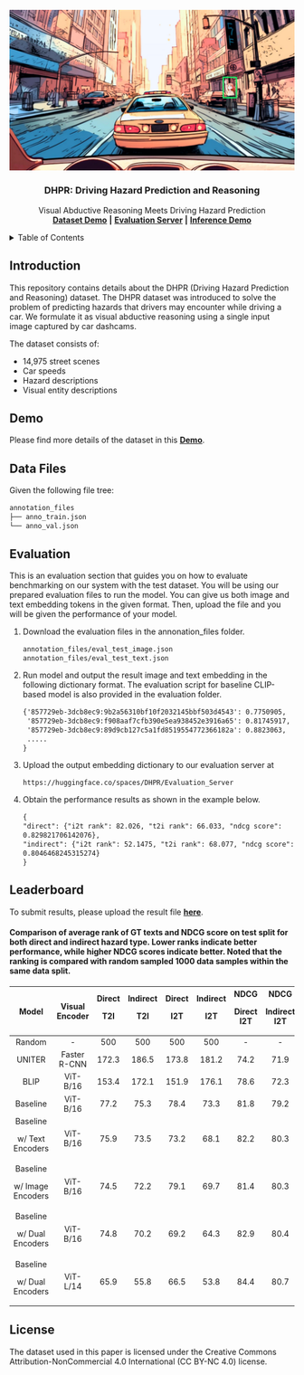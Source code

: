 
<!-- PROJECT LOGO -->
<br />
<div align="center">
  <a href="">
    <img src="images/preview_image.jpg" alt="Logo" width="720">
  </a>

  <h3 align="center">DHPR: Driving Hazard Prediction and Reasoning</h3>

  <p align="center">
    Visual Abductive Reasoning Meets Driving Hazard Prediction
    <br />
<!--     <a href="https://arxiv.org/abs/2310.04671"><strong>Paper</strong></a> <strong>|</strong>
    <a href="https://trafficreasoningdatasetimage1.s3.ap-northeast-1.amazonaws.com/DHPR/image_folder.tar.gz"><strong>Download Assets</strong></a> <strong>|</strong> -->
    <a href="https://huggingface.co/spaces/DHPR/Demo"><strong>Dataset Demo</strong></a> <strong>|</strong>
    <a href="https://huggingface.co/spaces/DHPR/Evaluation_Server"><strong>Evaluation Server</strong></a> <strong>|</strong>
    <a href="https://huggingface.co/spaces/DHPR/inference_demo"><strong>Inference Demo</strong></a>
    <br />
  </p>
</div>
<!--<h3><b>Visual-Abductive-Reasoning-Meets-Driving-Hazard-Prediction</b></h3>-->

<!-- TABLE OF CONTENTS -->
<details>
  <summary>Table of Contents</summary>
  <ol>
    <li>
      <a href="#introduction">Introduction</a>
    </li>
     <li>
      <a href="#Demo">Demo</a>
    </li>
    <li>
      <a href="#DataFiles">Data Files</a>
    </li>
    <li>
      <a href="#Evaluation">Evaluation</a>
    </li>
     <li>
      <a href="#Leaderboard">Leaderboard</a>
    </li>
    <li><a href="#license">License</a></li>
  </ol>
</details>

<!-- INTRODUCTION -->
## Introduction

This repository contains details about the DHPR (Driving Hazard Prediction and Reasoning) dataset. 
The DHPR dataset was introduced to solve the problem of predicting hazards that drivers may encounter while driving a car. We formulate it as visual abductive reasoning using a single input image captured by car dashcams.  

The dataset consists of:
* 14,975 street scenes 
* Car speeds 
* Hazard descriptions
* Visual entity descriptions

<!-- Demo -->
## Demo

Please find more details of the dataset in this <a href="https://huggingface.co/spaces/DHPR/Demo"><strong>Demo</strong></a>. 

<!-- DATA Tree -->
## Data Files

Given the following file tree:
```
annotation_files
├── anno_train.json
└── anno_val.json
```

<!-- Evaluation -->
## Evaluation

This is an evaluation section that guides you on how to evaluate benchmarking on our system with the test dataset. You will be using our prepared evaluation files to run the model. You can give us both image and text embedding tokens in the given format. Then, upload the file and you will be given the performance of your model.

1. Download the evaluation files in the annonation_files folder.
   ```
   annotation_files/eval_test_image.json
   annotation_files/eval_test_text.json
   ```
2. Run model and output the result image and text embedding in the following dictionary format. 
The evaluation script for baseline CLIP-based model is also provided in the evaluation folder.
    ```
    {'857729eb-3dcb8ec9:9b2a56310bf10f2032145bbf503d4543': 0.7750905,
     '857729eb-3dcb8ec9:f908aaf7cfb390e5ea938452e3916a65': 0.81745917,
     '857729eb-3dcb8ec9:89d9cb127c5a1fd8519554772366182a': 0.8823063,
     .....
    }
    ```
3. Upload the output embedding dictionary to our evaluation server at 
    ```
    https://huggingface.co/spaces/DHPR/Evaluation_Server
    ```
4. Obtain the performance results as shown in the example below.
    ```
    {
    "direct": {"i2t rank": 82.026, "t2i rank": 66.033, "ndcg score": 0.829821706142076}, 
    "indirect": {"i2t rank": 52.1475, "t2i rank": 68.077, "ndcg score": 0.8046468245315274}
    }
    ```
<!-- Leaderboard -->
    
## Leaderboard

To submit results, please upload the result file <a href="https://forms.gle/EfTiKoB1QWJRcGRh6"><strong>here</strong></a>. 

#### Comparison of average rank of GT texts and NDCG score on test split for both direct and indirect hazard type. Lower ranks indicate better performance, while higher NDCG scores indicate better. Noted that the ranking is compared with random sampled 1000 data samples within the same data split.

| Model | Visual Encoder |Direct <p>T2I</p>| Indirect <p>T2I</p>| Direct <p>I2T</p>| Indirect <p>I2T</p> | NDCG <p>Direct <br> I2T </p> | NDCG <p>Indirect<br> I2T </p> |
| :---:   | :---: | :---: | :---: | :---:  | :---: | :---:  | :---: |
| Random | - | 500 | 500 | 500| 500 | - | - |
| UNITER | Faster R-CNN | 172.3 | 186.5 | 173.8| 181.2 | 74.2 | 71.9|
| BLIP | ViT-B/16 | 153.4 | 172.1 | 151.9 | 176.1 | 78.6 | 72.3|
| Baseline | ViT-B/16 | 77.2 | 75.3 | 78.4 | 73.3 | 81.8 | 79.2|
| Baseline <p>w/ Text Encoders</p> | ViT-B/16 | 75.9 | 73.5 | 73.2 | 68.1 | 82.2 | 80.3|
| Baseline <p>w/ Image Encoders</p> | ViT-B/16 | 74.5 | 72.2 | 79.1 | 69.7 | 81.4 | 80.3|
| Baseline <p>w/ Dual Encoders</p> | ViT-B/16 | 74.8 | 70.2 | 69.2 | 64.3 | 82.9 | 80.4|
| Baseline <p>w/ Dual Encoders</p> | ViT-L/14 | 65.9 | 55.8 | 66.5 | 53.8 | 84.4 | 80.7|


<!-- LICESE -->
## License

The dataset used in this paper is licensed under the Creative Commons Attribution-NonCommercial 4.0 International (CC BY-NC 4.0) license.





<!-- ### Citation ###

If you find these models useful for your resesarch, please cite with this bibtex.

```

``` -->


